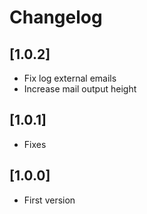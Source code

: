 # Changelog

## [1.0.2]
- Fix log external emails
- Increase mail output height

## [1.0.1]
- Fixes

## [1.0.0]
- First version
